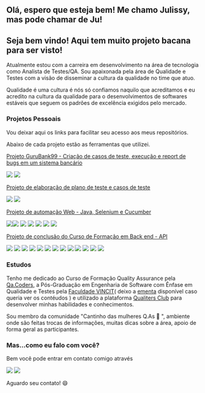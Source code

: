 ## Olá, espero que esteja bem! Me chamo Julissy, mas pode chamar de Ju! 
## Seja bem vindo! Aqui tem muito projeto bacana para ser visto!

Atualmente estou com a carreira em desenvolvimento na área de tecnologia como Analista de
Testes/QA. 
Sou apaixonada pela área de Qualidade e Testes com a visão de disseminar a cultura da 
qualidade no time que atuo.

Qualidade é uma cultura é nós só confiamos naquilo que acreditamos e eu acredito na cultura da qualidade para o desenvolvimentos de softwares estáveis que seguem os padrões de excelência exigidos pelo mercado.

### Projetos Pessoais

Vou deixar aqui os links para facilitar seu acesso aos meus repositórios.

Abaixo de cada projeto estão as ferramentas que utilizei.


[Projeto GuruBank99 - Criação de casos de teste, execução e report de bugs em um sistema bancário](https://github.com/julissy/Testes_GuruBank99)

<img src="https://img.shields.io/badge/Microsoft_Excel-217346?style=for-the-badge&logo=microsoft-excel&logoColor=white" /> <img src="https://img.shields.io/badge/Miro-F7C922?style=for-the-badge&logo=Miro&logoColor=050036" />


[Projeto de elaboração de plano de teste e casos de teste](https://github.com/julissy/TesteTecnico_CriacaoCasodeTeste)


<img src="https://img.shields.io/badge/Microsoft_Excel-217346?style=for-the-badge&logo=microsoft-excel&logoColor=white" /> <img src="https://img.shields.io/badge/Miro-F7C922?style=for-the-badge&logo=Miro&logoColor=050036" />


[Projeto de automação Web - Java, Selenium e Cucumber](https://github.com/julissy/TestesAutomatizados_SwagLabs)

<img src="https://img.shields.io/badge/IntelliJ_IDEA-000000.svg?style=for-the-badge&logo=intellij-idea&logoColor=white" /><img src="https://img.shields.io/badge/Cucumber-17202C?style=for-the-badge&logo=cucumber&logoColor=white" /> <img src="https://img.shields.io/badge/Junit5-25A162?style=for-the-badge&logo=junit5&logoColor=white" /> <img src="https://img.shields.io/badge/Selenium-43B02A?style=for-the-badge&logo=Selenium&logoColor=white" /> <img src="https://img.shields.io/badge/Microsoft_Excel-217346?style=for-the-badge&logo=microsoft-excel&logoColor=white" /> <img src="https://img.shields.io/badge/Trello-0052CC?style=for-the-badge&logo=trello&logoColor=white" /> <img src="https://img.shields.io/badge/Google_chrome-4285F4?style=for-the-badge&logo=Google-chrome&logoColor=white" />


[Projeto de conclusão do Curso de Formação em Back end - API](https://github.com/julissy/EasyMotel)

<img src="https://img.shields.io/badge/VSCode-0078D4?style=for-the-badge&logo=visual%20studio%20code&logoColor=white" /> <img src="https://img.shields.io/badge/JavaScript-323330?style=for-the-badge&logo=javascript&logoColor=F7DF1E" />
<img src="https://img.shields.io/badge/MySQL-005C84?style=for-the-badge&logo=mysql&logoColor=white" /> <img src="https://img.shields.io/badge/Postman-FF6C37?style=for-the-badge&logo=Postman&logoColor=white" /> <img src="https://img.shields.io/badge/JWT-000000?style=for-the-badge&logo=JSON%20web%20tokens&logoColor=white" /> <img src="https://img.shields.io/badge/Node.js-339933?style=for-the-badge&logo=nodedotjs&logoColor=white" /> <img src="https://img.shields.io/badge/npm-CB3837?style=for-the-badge&logo=npm&logoColor=white" /> <img src="https://img.shields.io/badge/Swagger-85EA2D?style=for-the-badge&logo=Swagger&logoColor=white" /> <img src="https://img.shields.io/badge/json-5E5C5C?style=for-the-badge&logo=json&logoColor=white" /> <img src="https://img.shields.io/badge/Trello-0052CC?style=for-the-badge&logo=trello&logoColor=white" /> <img src="https://img.shields.io/badge/Sequelize-52B0E7?style=for-the-badge&logo=Sequelize&logoColor=white" /> <img src="https://img.shields.io/badge/GitHub-100000?style=for-the-badge&logo=github&logoColor=white" /> <img src="https://img.shields.io/badge/GIT-E44C30?style=for-the-badge&logo=git&logoColor=white" />


### Estudos

Tenho me dedicado ao Curso de Formação Quality Assurance pela [Qa.Coders](https://www.linkedin.com/company/qa-coders/),
a Pós-Graduação em Engenharia de Software com Ênfase em Qualidade e Testes pela [Faculdade VINCIT](https://www.faculdadevincit.edu.br/cursos/engenharia-de-software-e-teste)( deixo a [ementa](https://dd0c6bc7-a7f9-4995-994e-a65ec4dc6bb8.usrfiles.com/ugd/dd0c6b_41186c3c15c746dbb61ccc93577564c5.pdf) disponível caso queria ver os contéudos ) e utilizado a plataforma [Qualiters Club](https://app.qualitersclub.com/login) para desenvolver minhas habilidades e conhecimentos.

Sou membro da comunidade "Cantinho das mulheres Q.As 🐞 ", ambiente onde são feitas trocas de informações, muitas dicas sobre a área, apoio de forma geral as participantes.


### Mas...como eu falo com você?
Bem você pode entrar em contato comigo através 

[<img src="https://img.shields.io/badge/Gmail-D14836?style=for-the-badge&logo=gmail&logoColor=white" />](jutocachelo@gmail.com) [<img src="https://img.shields.io/badge/linkedin-%230077B5.svg?&style=for-the-badge&logo=linkedin&logoColor=white" />](https://www.linkedin.com/in/julissytocachelo/) 

Aguardo seu contato! :smile:
          





